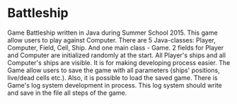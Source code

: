 # Battleship
Game Battleship written in Java during Summer School 2015.
This game allow users to play against Computer. There are 5 Java-classes: Player, Computer, Field, Cell, Ship. And one main class - Game.
2 fields for Player and Computer are initialized randomly at the start. All Player's ships and all Computer's ships are visible. It is for making developing process easier.
The Game allow users to save the game with all parameters (ships' positions, live/dead cells etc.). Also, it is possible to load the saved game.
There is Game's log system development in process. This log system should write and save in the file all steps of the game.
